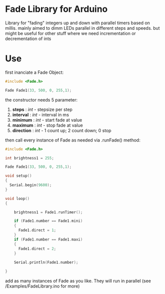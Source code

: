 # Fade Library for Arduino #

Library for "fading" integers up and down with parallel timers based on millis.
mainly aimed to dimm LEDs parallel in different steps and speeds. 
but might be useful for other stuff where we need incrementation or decrementation of ints

# Use #

first inanciate a Fade Object:
```cpp
#include <Fade.h>

Fade Fade1(33, 500, 0, 255,1);
```
the constructor needs 5 parameter:

1. **steps** : *int* - stepsize per step
2. **interval** : *int* - interval in ms
3. **minimum** : *int* - start fade at value 
4. **maximum** : *int* - stop fade at value
5. **direction** : *int* - 1 count up; 2 count down; 0 stop

then call every instance of Fade as needed via .runFade() method:

```cpp
#include <Fade.h>

int brightness1 = 255;

Fade Fade1(33, 500, 0, 255,1);

void setup() 
{
  Serial.begin(9600);
}

void loop() 
{

    brightness1 = Fade1.runTimer();

    if (Fade1.number == Fade1.mini)
    {
      Fade1.direct = 1;
    }
    if (Fade1.number == Fade1.maxi)
    {
      Fade1.direct = 2;
    }
    
    Serial.println(Fade1.number);

}
```

add as many instances of Fade as you like. They will run in parallel (see /Examples/FadeLibrary.ino for more)